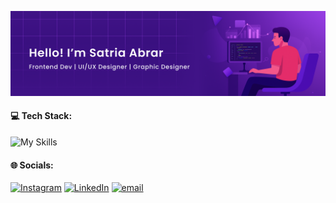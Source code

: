 ![Satria Abrar](img/header-new.png)

#### 💻 Tech Stack:
![My Skills](https://skillicons.dev/icons?i=figma,laravel,js,ts,html,css,nextjs,flutter,mysql)

#### 🌐 Socials:
[![Instagram](https://img.shields.io/badge/Instagram-%23E4405F.svg?logo=Instagram&logoColor=white)](https://instagram.com/satriaabraarr) [![LinkedIn](https://img.shields.io/badge/LinkedIn-%230077B5.svg?logo=linkedin&logoColor=white)](https://linkedin.com/in/satriaabrar) [![email](https://img.shields.io/badge/Email-D14836?logo=gmail&logoColor=white)](mailto:satria.abrarr@gmail.com)